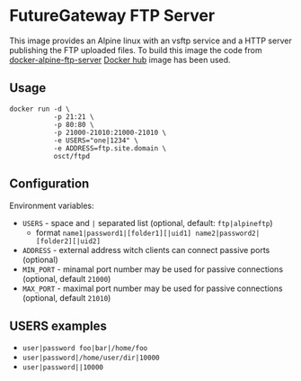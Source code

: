 # FutureGateway FTP Server
This image provides an Alpine linux with an vsftp service and a HTTP server publishing the FTP uploaded files.
To build this image the code from [docker-alpine-ftp-server][FTPSRV] [Docker hub][DHUB] image has been used.

## Usage
```
docker run -d \
           -p 21:21 \
           -p 80:80 \
           -p 21000-21010:21000-21010 \
           -e USERS="one|1234" \
           -e ADDRESS=ftp.site.domain \
           osct/ftpd
```

## Configuration

Environment variables:
- `USERS` - space and `|` separated list (optional, default: `ftp|alpineftp`)
  - format `name1|password1|[folder1][|uid1] name2|password2|[folder2][|uid2]`
- `ADDRESS` - external address witch clients can connect passive ports (optional)
- `MIN_PORT` - minamal port number may be used for passive connections (optional, default `21000`)
- `MAX_PORT` - maximal port number may be used for passive connections (optional, default `21010`)

## USERS examples

- `user|password foo|bar|/home/foo`
- `user|password|/home/user/dir|10000`
- `user|password||10000`

[DHUB]:{https://hub.docker.com}
[FTPSRV]:{https://github.com/delfer/docker-alpine-ftp-server}